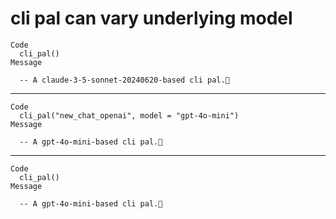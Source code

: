 # cli pal can vary underlying model

    Code
      cli_pal()
    Message
      
      -- A claude-3-5-sonnet-20240620-based cli pal.🤖 

---

    Code
      cli_pal("new_chat_openai", model = "gpt-4o-mini")
    Message
      
      -- A gpt-4o-mini-based cli pal.🤖 

---

    Code
      cli_pal()
    Message
      
      -- A gpt-4o-mini-based cli pal.🤖 

